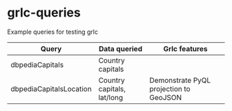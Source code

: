 # grlc-queries
Example queries for testing grlc

| Query                   | Data queried                  | Grlc features |
|-------------------------|-------------------------------|---------------|
| dbpediaCapitals         | Country capitals              |               |
| dbpediaCapitalsLocation | Country capitals, lat/long    | Demonstrate PyQL projection to GeoJSON |
